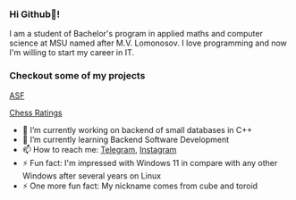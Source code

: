 ### Hi Github👋!
I am a student of Bachelor's program in applied maths and computer science at MSU named after M.V. Lomonosov.
I love programming and now I'm willing to start my career in IT.


### Checkout some of my projects

[ASF](https://github.com/Cub1tor/ASF)

[Chess Ratings](https://github.com/Cub1tor/chess_ratings)

<!--
**Cub1tor/Cub1tor** is a ✨ _special_ ✨ repository because its `README.md` (this file) appears on your GitHub profile.

Here are some ideas to get you started:

- 👯 I’m looking to collaborate on ...
- 🤔 I’m looking for help with ...
- 💬 Ask me about ...
- 😄 Pronouns: ...
-->

- 🔭 I’m currently working on backend of small databases in C++
- 🌱 I’m currently learning Backend Software Development
- 📫 How to reach me: [Telegram](https://t.me/Kost_Ost), [Instagram](https://instagram.com/kost_ost)
- ⚡ Fun fact: I'm impressed with Windows 11 in compare with any other Windows after several years on Linux
- ⚡ One more fun fact: My nickname comes from cube and toroid 
